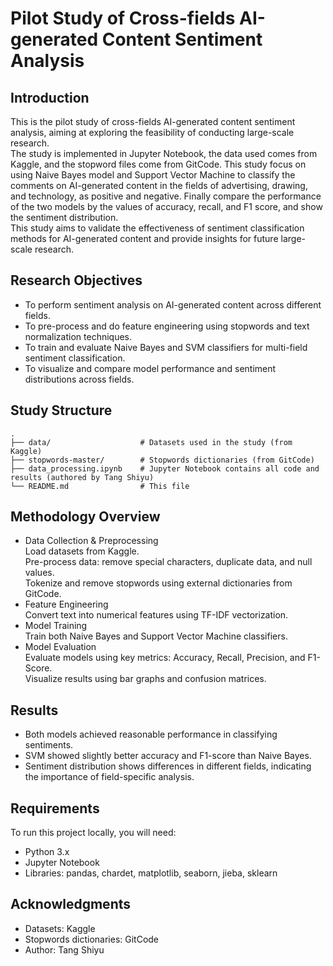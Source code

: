 # Pilot Study of Cross-fields AI-generated Content Sentiment Analysis

## Introduction
This is the pilot study of cross-fields AI-generated content sentiment analysis, aiming at exploring the feasibility of conducting large-scale research.  
The study is implemented in Jupyter Notebook, the data used comes from Kaggle, and the stopword files come from GitCode. This study focus on using Naive Bayes model and Support Vector Machine to classify the comments on AI-generated content in the fields of advertising, drawing, and technology, as positive and negative. Finally compare the performance of the two models by the values of accuracy, recall, and F1 score, and show the sentiment distribution.  
This study aims to validate the effectiveness of sentiment classification methods for AI-generated content and provide insights for future large-scale research.

## Research Objectives
- To perform sentiment analysis on AI-generated content across different fields.  
- To pre-process and do feature engineering using stopwords and text normalization techniques.  
- To train and evaluate Naive Bayes and SVM classifiers for multi-field sentiment classification.  
- To visualize and compare model performance and sentiment distributions across fields.  

## Study Structure
```
.
├── data/                    # Datasets used in the study (from Kaggle)
├── stopwords-master/        # Stopwords dictionaries (from GitCode)
├── data_processing.ipynb    # Jupyter Notebook contains all code and results (authored by Tang Shiyu)
└── README.md                # This file
```

## Methodology Overview
- Data Collection & Preprocessing  
Load datasets from Kaggle.  
Pre-process data: remove special characters, duplicate data, and null values.  
Tokenize and remove stopwords using external dictionaries from GitCode.  
- Feature Engineering  
Convert text into numerical features using TF-IDF vectorization.  
- Model Training  
Train both Naive Bayes and Support Vector Machine classifiers.  
- Model Evaluation  
Evaluate models using key metrics: Accuracy, Recall, Precision, and F1-Score.  
Visualize results using bar graphs and confusion matrices.  

## Results
- Both models achieved reasonable performance in classifying sentiments.  
- SVM showed slightly better accuracy and F1-score than Naive Bayes.  
- Sentiment distribution shows differences in different fields, indicating the importance of field-specific analysis.  

## Requirements
To run this project locally, you will need:  

- Python 3.x  
- Jupyter Notebook  
- Libraries: pandas, chardet, matplotlib, seaborn, jieba, sklearn  

## Acknowledgments
- Datasets: Kaggle  
- Stopwords dictionaries: GitCode  
- Author: Tang Shiyu  